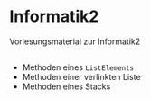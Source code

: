 # Informatik2
Vorlesungsmaterial zur Informatik2

##
- Methoden eines `ListElements`
- Methoden einer verlinkten Liste
- Methoden eines Stacks